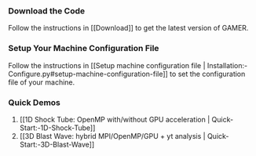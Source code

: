 ### Download the Code

Follow the instructions in [[Download]] to get the latest version of GAMER.

### Setup Your Machine Configuration File

Follow the instructions in [[Setup machine configuration file | Installation:-Configure.py#setup-machine-configuration-file]] to set the configuration file of your machine.

### Quick Demos

1. [[1D Shock Tube: OpenMP with/without GPU acceleration | Quick-Start:-1D-Shock-Tube]]
2. [[3D Blast Wave: hybrid MPI/OpenMP/GPU + yt analysis | Quick-Start:-3D-Blast-Wave]]
